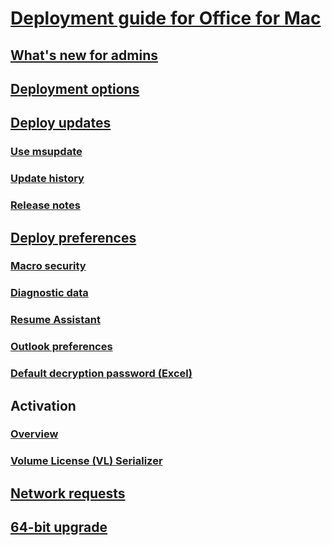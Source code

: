 # [Deployment guide for Office for Mac](deployment-guide-for-office-for-mac.md)
## [What's new for admins](what-s-new-for-admins-in-office-for-mac.md)
## [Deployment options](deployment-options-for-office-for-mac.md)
## [Deploy updates](deploy-updates-for-office-for-mac.md)
### [Use msupdate](update-office-for-mac-using-msupdate.md)
### [Update history](https://docs.microsoft.com/officeupdates/update-history-office-for-mac)
### [Release notes](https://docs.microsoft.com/officeupdates/release-notes-office-for-mac)
## [Deploy preferences](deploy-preferences-for-office-for-mac.md)
### [Macro security](set-preference-macro-security-office-for-mac.md)
### [Diagnostic data](set-preference-diagnostic-data.md)
### [Resume Assistant](set-preference-resume-assistant-word.md)
### [Outlook preferences](preferences-outlook.md)
### [Default decryption password (Excel)](set-preference-default-password-excel.md)
## Activation
### [Overview](overview-of-activation-for-office-for-mac.md)
### [Volume License (VL) Serializer](volume-license-serializer.md)
## [Network requests](https://docs.microsoft.com/office365/enterprise/network-requests-in-office-2016-for-mac)
## [64-bit upgrade](office-2016-for-mac-upgrade-to-64-bit.md)